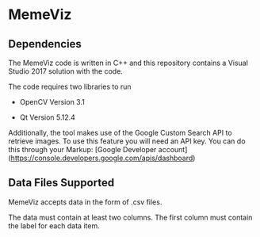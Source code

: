 # MemeViz

## Dependencies

The MemeViz code is written in C++ and this repository contains a Visual Studio 2017 solution with the code. 

The code requires two libraries to run 

* OpenCV Version 3.1

* Qt Version 5.12.4

Additionally, the tool makes use of the Google Custom Search API to retrieve images. To use this feature you will need an API key. You can do this through your 
Markup: [Google Developer account] (https://console.developers.google.com/apis/dashboard)


## Data Files Supported

MemeViz accepts data in the form of .csv files. 

The data must contain at least two columns. The first column must contain the label for each data item. 